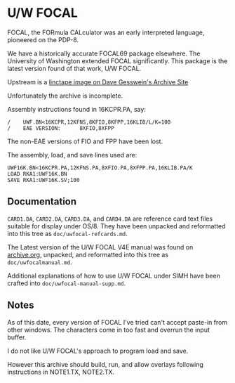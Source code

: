 # U/W FOCAL

FOCAL, the FORmula CALculator was an early interpreted language, pioneered on the PDP-8.

We have a historically accurate FOCAL69 package elsewhere.  The University of Washington
extended FOCAL significantly. This package is the latest version found of that work,
U/W FOCAL.

Upstream is a [linctape image on Dave Gesswein's Archive Site][uwf-linc]

Unfortunately the archive is incomplete.

Assembly instructions found in 16KCPR.PA, say:

    /    UWF.BN<16KCPR,12KFNS,8KFIO,8KFPP,16KLIB/L/K=100
    /    EAE VERSION:      8XFIO,8XFPP

The non-EAE versions of FIO and FPP have been lost.

The assembly, load, and save lines used are:

    UWF16K.BN<16KCPR.PA,12KFNS.PA,8XFIO.PA,8XFPP.PA,16KLIB.PA/K
    LOAD RKA1:UWF16K.BN
    SAVE RKA1:UWF16K.SV;100

## Documentation

`CARD1.DA`, `CARD2.DA`, `CARD3.DA`, and `CARD4.DA` are reference card text files
suitable for display under OS/8.  They have been unpacked and reformatted
into this tree as `doc/uwfocal-refcards.md`.

The Latest version of the U/W FOCAL V4E manual was found on [archive.org][archive],
unpacked, and reformatted into this tree as `doc/uwfocalmanual.md`.

Additional explanations of how to use U/W FOCAL under SIMH have been crafted
into `doc/uwfocal-manual-supp.md`.

## Notes

As of this date, every version of FOCAL I've tried can't accept paste-in
from other windows.  The characters come in too fast and overrun the
input buffer.

I do not like U/W FOCAL's approach to program load and save.

However this archive should build, run, and allow overlays following
instructions in NOTE1.TX, NOTE2.TX.

[uwf-linc]: http://www.pdp8online.com/pdp8cgi/os8_html?act=dir;fn=linctape-images/os8l/uw_focal_4e.linc;sort=name
[archive]: https://archive.org/details/bitsavers_decpdp8focct78_4144912/mode/2up
